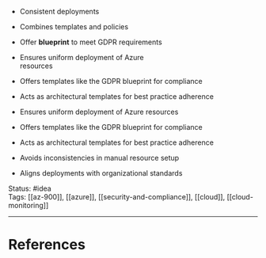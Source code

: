 - ﻿﻿Consistent deployments
- ﻿﻿Combines templates and policies
- ﻿﻿Offer **blueprint** to meet GDPR requirements

- ﻿﻿Ensures uniform deployment of Azure  
    resources
- ﻿﻿Offers templates like the GDPR blueprint for compliance
- ﻿﻿Acts as architectural templates for best practice adherence

- ﻿﻿Ensures uniform deployment of Azure resources
- ﻿﻿Offers templates like the GDPR blueprint for compliance
- ﻿﻿Acts as architectural templates for best practice adherence
- ﻿﻿Avoids inconsistencies in manual resource setup
- ﻿﻿Aligns deployments with organizational standards

Status: #idea  
Tags:  [[az-900]], [[azure]], [[security-and-compliance]], [[cloud]], [[cloud-monitoring]]

---
# References
